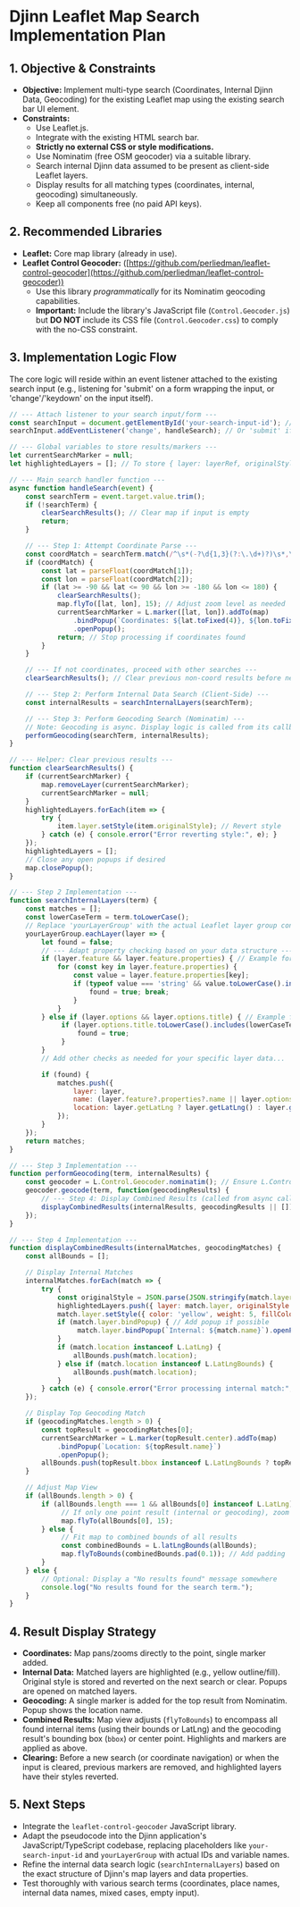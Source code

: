 # Djinn Leaflet Map Search Implementation Plan

## 1. Objective & Constraints

*   **Objective:** Implement multi-type search (Coordinates, Internal Djinn Data, Geocoding) for the existing Leaflet map using the existing search bar UI element.
*   **Constraints:**
    *   Use Leaflet.js.
    *   Integrate with the existing HTML search bar.
    *   **Strictly no external CSS or style modifications.**
    *   Use Nominatim (free OSM geocoder) via a suitable library.
    *   Search internal Djinn data assumed to be present as client-side Leaflet layers.
    *   Display results for all matching types (coordinates, internal, geocoding) simultaneously.
    *   Keep all components free (no paid API keys).

## 2. Recommended Libraries

*   **Leaflet:** Core map library (already in use).
*   **Leaflet Control Geocoder:** ([https://github.com/perliedman/leaflet-control-geocoder](https://github.com/perliedman/leaflet-control-geocoder))
    *   Use this library *programmatically* for its Nominatim geocoding capabilities.
    *   **Important:** Include the library's JavaScript file (`Control.Geocoder.js`) but **DO NOT** include its CSS file (`Control.Geocoder.css`) to comply with the no-CSS constraint.

## 3. Implementation Logic Flow

The core logic will reside within an event listener attached to the existing search input (e.g., listening for 'submit' on a form wrapping the input, or 'change'/'keydown' on the input itself).

```javascript
// --- Attach listener to your search input/form ---
const searchInput = document.getElementById('your-search-input-id'); // Or querySelector
searchInput.addEventListener('change', handleSearch); // Or 'submit' if it's a form

// --- Global variables to store results/markers ---
let currentSearchMarker = null;
let highlightedLayers = []; // To store { layer: layerRef, originalStyle: style }

// --- Main search handler function ---
async function handleSearch(event) {
    const searchTerm = event.target.value.trim();
    if (!searchTerm) {
        clearSearchResults(); // Clear map if input is empty
        return;
    }

    // --- Step 1: Attempt Coordinate Parse ---
    const coordMatch = searchTerm.match(/^\s*(-?\d{1,3}(?:\.\d+)?)\s*,\s*(-?\d{1,3}(?:\.\d+)?)\s*$/);
    if (coordMatch) {
        const lat = parseFloat(coordMatch[1]);
        const lon = parseFloat(coordMatch[2]);
        if (lat >= -90 && lat <= 90 && lon >= -180 && lon <= 180) {
            clearSearchResults();
            map.flyTo([lat, lon], 15); // Adjust zoom level as needed
            currentSearchMarker = L.marker([lat, lon]).addTo(map)
                .bindPopup(`Coordinates: ${lat.toFixed(4)}, ${lon.toFixed(4)}`)
                .openPopup();
            return; // Stop processing if coordinates found
        }
    }

    // --- If not coordinates, proceed with other searches ---
    clearSearchResults(); // Clear previous non-coord results before new search

    // --- Step 2: Perform Internal Data Search (Client-Side) ---
    const internalResults = searchInternalLayers(searchTerm);

    // --- Step 3: Perform Geocoding Search (Nominatim) ---
    // Note: Geocoding is async. Display logic is called from its callback.
    performGeocoding(searchTerm, internalResults);
}

// --- Helper: Clear previous results ---
function clearSearchResults() {
    if (currentSearchMarker) {
        map.removeLayer(currentSearchMarker);
        currentSearchMarker = null;
    }
    highlightedLayers.forEach(item => {
        try {
            item.layer.setStyle(item.originalStyle); // Revert style
        } catch (e) { console.error("Error reverting style:", e); }
    });
    highlightedLayers = [];
    // Close any open popups if desired
    map.closePopup();
}

// --- Step 2 Implementation ---
function searchInternalLayers(term) {
    const matches = [];
    const lowerCaseTerm = term.toLowerCase();
    // Replace 'yourLayerGroup' with the actual Leaflet layer group containing Djinn data
    yourLayerGroup.eachLayer(layer => {
        let found = false;
        // --- Adapt property checking based on your data structure ---
        if (layer.feature && layer.feature.properties) { // Example for GeoJSON
            for (const key in layer.feature.properties) {
                const value = layer.feature.properties[key];
                if (typeof value === 'string' && value.toLowerCase().includes(lowerCaseTerm)) {
                    found = true; break;
                }
            }
        } else if (layer.options && layer.options.title) { // Example for layers with titles
             if (layer.options.title.toLowerCase().includes(lowerCaseTerm)) {
                 found = true;
             }
        }
        // Add other checks as needed for your specific layer data...

        if (found) {
            matches.push({
                layer: layer,
                name: (layer.feature?.properties?.name || layer.options?.title || 'Internal Match'), // Get a display name
                location: layer.getLatLng ? layer.getLatLng() : layer.getBounds() // Get location
            });
        }
    });
    return matches;
}

// --- Step 3 Implementation ---
function performGeocoding(term, internalResults) {
    const geocoder = L.Control.Geocoder.nominatim(); // Ensure L.Control.Geocoder is loaded
    geocoder.geocode(term, function(geocodingResults) {
        // --- Step 4: Display Combined Results (called from async callback) ---
        displayCombinedResults(internalResults, geocodingResults || []);
    });
}

// --- Step 4 Implementation ---
function displayCombinedResults(internalMatches, geocodingMatches) {
    const allBounds = [];

    // Display Internal Matches
    internalMatches.forEach(match => {
        try {
            const originalStyle = JSON.parse(JSON.stringify(match.layer.options.style || L.Path.prototype.options)); // Deep copy original style
            highlightedLayers.push({ layer: match.layer, originalStyle: originalStyle });
            match.layer.setStyle({ color: 'yellow', weight: 5, fillColor: 'yellow', fillOpacity: 0.4 }); // Example highlight
            if (match.layer.bindPopup) { // Add popup if possible
                 match.layer.bindPopup(`Internal: ${match.name}`).openPopup();
            }
            if (match.location instanceof L.LatLng) {
                allBounds.push(match.location);
            } else if (match.location instanceof L.LatLngBounds) {
                allBounds.push(match.location);
            }
        } catch (e) { console.error("Error processing internal match:", e); }
    });

    // Display Top Geocoding Match
    if (geocodingMatches.length > 0) {
        const topResult = geocodingMatches[0];
        currentSearchMarker = L.marker(topResult.center).addTo(map)
            .bindPopup(`Location: ${topResult.name}`)
            .openPopup();
        allBounds.push(topResult.bbox instanceof L.LatLngBounds ? topResult.bbox : topResult.center);
    }

    // Adjust Map View
    if (allBounds.length > 0) {
        if (allBounds.length === 1 && allBounds[0] instanceof L.LatLng) {
             // If only one point result (internal or geocoding), zoom closer
             map.flyTo(allBounds[0], 15);
        } else {
             // Fit map to combined bounds of all results
             const combinedBounds = L.latLngBounds(allBounds);
             map.flyToBounds(combinedBounds.pad(0.1)); // Add padding
        }
    } else {
        // Optional: Display a "No results found" message somewhere
        console.log("No results found for the search term.");
    }
}

```

## 4. Result Display Strategy

*   **Coordinates:** Map pans/zooms directly to the point, single marker added.
*   **Internal Data:** Matched layers are highlighted (e.g., yellow outline/fill). Original style is stored and reverted on the next search or clear. Popups are opened on matched layers.
*   **Geocoding:** A single marker is added for the top result from Nominatim. Popup shows the location name.
*   **Combined Results:** Map view adjusts (`flyToBounds`) to encompass all found internal items (using their bounds or LatLng) and the geocoding result's bounding box (`bbox`) or center point. Highlights and markers are applied as above.
*   **Clearing:** Before a new search (or coordinate navigation) or when the input is cleared, previous markers are removed, and highlighted layers have their styles reverted.

## 5. Next Steps

*   Integrate the `leaflet-control-geocoder` JavaScript library.
*   Adapt the pseudocode into the Djinn application's JavaScript/TypeScript codebase, replacing placeholders like `your-search-input-id` and `yourLayerGroup` with actual IDs and variable names.
*   Refine the internal data search logic (`searchInternalLayers`) based on the exact structure of Djinn's map layers and data properties.
*   Test thoroughly with various search terms (coordinates, place names, internal data names, mixed cases, empty input).